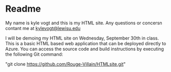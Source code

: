 # Readme
My name is kyle vogt and this is my HTML site. Any questions or concersn contant me at kylevogt@lewisu.edu


I will be demoing my HTML site on Wednesday, September 30th in class. This is a basic HTML based web application that can be deployed directly to Azure. You can access the source code and build instructions by executing the following Git command:

"git clone https://github.com/Rouge-Villain/HTMLsite.git"
